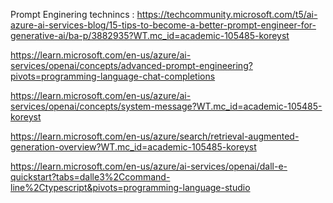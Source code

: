 Prompt Enginering technincs : https://techcommunity.microsoft.com/t5/ai-azure-ai-services-blog/15-tips-to-become-a-better-prompt-engineer-for-generative-ai/ba-p/3882935?WT.mc_id=academic-105485-koreyst


https://learn.microsoft.com/en-us/azure/ai-services/openai/concepts/advanced-prompt-engineering?pivots=programming-language-chat-completions

https://learn.microsoft.com/en-us/azure/ai-services/openai/concepts/system-message?WT.mc_id=academic-105485-koreyst

https://learn.microsoft.com/en-us/azure/search/retrieval-augmented-generation-overview?WT.mc_id=academic-105485-koreyst

https://learn.microsoft.com/en-us/azure/ai-services/openai/dall-e-quickstart?tabs=dalle3%2Ccommand-line%2Ctypescript&pivots=programming-language-studio
